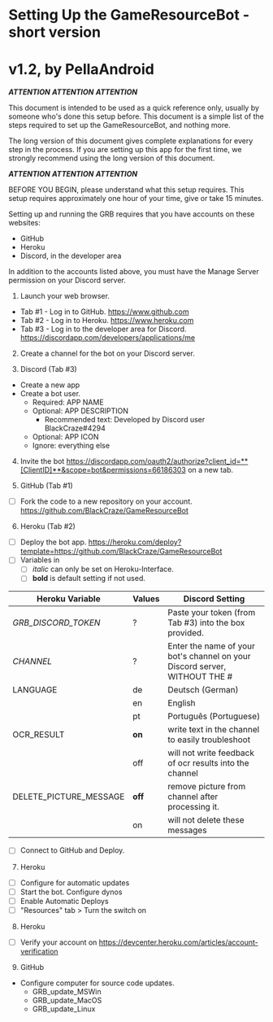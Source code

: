 Setting Up the GameResourceBot - short version
==============================================
v1.2, by PellaAndroid
=====================


*****ATTENTION*****
*****ATTENTION*****
*****ATTENTION*****

This document is intended to be used as a quick reference only, usually by someone who's done this setup before.
This document is a simple list of the steps required to set up the GameResourceBot, and nothing more.

The long version of this document gives complete explanations for every step in the process.
If you are setting up this app for the first time, we strongly recommend using the long version of this document.

*****ATTENTION*****
*****ATTENTION*****
*****ATTENTION*****


BEFORE YOU BEGIN, please understand what this setup requires.
This setup requires approximately one hour of your time, give or take 15 minutes.

Setting up and running the GRB requires that you have accounts on these websites:
*	GitHub
*	Heroku
*	Discord, in the developer area

In addition to the accounts listed above, you must have the Manage Server permission on your Discord server.

1. Launch your web browser.
  - Tab #1 - Log in to GitHub.	https://www.github.com
  - Tab #2 - Log in to Heroku.	https://www.heroku.com
  - Tab #3 - Log in to the developer area for Discord. 	https://discordapp.com/developers/applications/me
 
2. Create a channel for the bot on your Discord server.

1. Discord (Tab #3) 
* Create a new app
* Create a bot user.
	* Required: APP NAME
	* Optional: APP DESCRIPTION
		* Recommended text: Developed by Discord user BlackCraze#4294
	* Optional: APP ICON
	* Ignore: everything else

4. Invite the bot https://discordapp.com/oauth2/authorize?client_id=**[ClientID]**&scope=bot&permissions=66186303 on a new tab.

1. GitHub (Tab #1) 
- [ ] Fork the code to a new repository on your account.	https://github.com/BlackCraze/GameResourceBot

6. Heroku (Tab #2) 
- [ ] Deploy the bot app.	https://heroku.com/deploy?template=https://github.com/BlackCraze/GameResourceBot
- [ ] Variables in 
  - [ ] *italic* can only be set on Heroku-Interface.
  - [ ] **bold** is default setting if not used.

Heroku Variable | Values | Discord Setting | 
------------ | ------------- | -------------
*GRB_DISCORD_TOKEN* | ? | Paste your token (from Tab #3) into the box provided.
*CHANNEL* | ? | Enter the name of your bot's channel on your Discord server, WITHOUT THE #
LANGUAGE | de | Deutsch (German)
|| en | English
|| pt | Português (Portuguese)
OCR_RESULT | **on** | write text in the channel to easily troubleshoot
|| off | will not write feedback of ocr results into the channel
DELETE_PICTURE_MESSAGE | **off** | remove picture from channel after processing it.
|| on | will not delete these messages

- [ ] Connect to GitHub and Deploy.

7. Heroku
- [ ] Configure for automatic updates
- [ ] Start the bot. Configure dynos
- [ ] Enable Automatic Deploys
- [ ] "Resources" tab > Turn the switch on

8. Heroku 
- [ ] Verify your account on https://devcenter.heroku.com/articles/account-verification

9. GitHub 
* Configure computer for source code updates.
  * GRB_update_MSWin
  * GRB_update_MacOS
  * GRB_update_Linux
